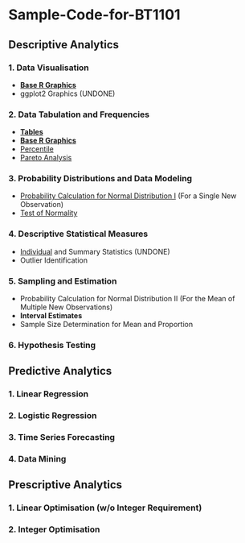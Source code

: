 # Sample-Code-for-BT1101
## Descriptive Analytics
### 1. Data Visualisation
- [**Base R Graphics**](1-1-1.md)
- ggplot2 Graphics (UNDONE)
### 2. Data Tabulation and Frequencies
- [**Tables**](1-2-1.md)
- [**Base R Graphics**](1-2-2.md)
- [Percentile]([SC]-Descriptive-Analytics/[SC]-Data-Tabulation-and-Frequencies/[M]-Percentile.md)
- [Pareto Analysis]([SC]-Descriptive-Analytics/[SC]-Data-Tabulation-and-Frequencies/[M]-Pareto-Analysis.md)
### 3. Probability Distributions and Data Modeling
- [Probability Calculation for Normal Distribution I]([SC]-Descriptive-Analytics/[SC]-Probability-Distribution-and-Data-Modeling/[M]-Probability-Calculation-for-Normal-Distribution-I.md) (For a Single New Observation)
- [Test of Normality]([SC]-Descriptive-Analytics/[SC]-Probability-Distribution-and-Data-Modeling/[M]-Test-of-Normality.md)
### 4. Descriptive Statistical Measures
- [Individual](1-4-1.md) and Summary Statistics (UNDONE)
- Outlier Identification
### 5. Sampling and Estimation
- Probability Calculation for Normal Distribution II (For the Mean of Multiple New Observations)
- **Interval Estimates**
- Sample Size Determination for Mean and Proportion
### 6. Hypothesis Testing
## Predictive Analytics
### 1. Linear Regression
### 2. Logistic Regression
### 3. Time Series Forecasting
### 4. Data Mining
## Prescriptive Analytics
### 1. Linear Optimisation (w/o Integer Requirement)
### 2. Integer Optimisation

